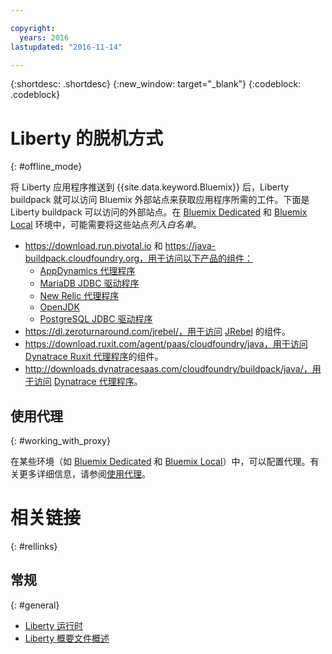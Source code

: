 ```yaml
---

copyright:
  years: 2016
lastupdated: "2016-11-14"

---
```


{:shortdesc: .shortdesc}
{:new_window: target="_blank"}
{:codeblock: .codeblock}


# Liberty 的脱机方式
{: #offline_mode}

将 Liberty 应用程序推送到 {{site.data.keyword.Bluemix}} 后，Liberty buildpack 就可以访问 Bluemix 外部站点来获取应用程序所需的工件。下面是 Liberty buildpack 可以访问的外部站点。在 [Bluemix Dedicated](/docs/dedicated/index.html#dedicated) 和 [Bluemix Local](/docs/local/index.html#local) 环境中，可能需要将这些站点*列入白名单*。

* https://download.run.pivotal.io 和 https://java-buildpack.cloudfoundry.org，用于访问以下产品的组件：
  * [AppDynamics 代理程序](https://www.appdynamics.com/)
  * [MariaDB JDBC 驱动程序](https://mariadb.com/)
  * [New Relic 代理程序](newRelic.html)
  * [OpenJDK](customizingJRE.html#OpenJDK)
  * [PostgreSQL JDBC 驱动程序](https://www.postgresql.org)
* https://dl.zeroturnaround.com/jrebel/，用于访问 [JRebel](https://zeroturnaround.com/software/jrebel/) 的组件。
* https://download.ruxit.com/agent/paas/cloudfoundry/java，用于访问 [Dynatrace Ruxit 代理程序](dynatrace.html)的组件。
* http://downloads.dynatracesaas.com/cloudfoundry/buildpack/java/，用于访问 [Dynatrace 代理程序](dynatrace.html)。

## 使用代理
{: #working_with_proxy}

在某些环境（如 [Bluemix Dedicated](/docs/dedicated/index.html#dedicated) 和 [Bluemix Local](/docs/local/index.html#local)）中，可以配置代理。有关更多详细信息，请参阅[使用代理](/docs/manageapps/workingWithProxy.html)。

# 相关链接
{: #rellinks}
## 常规
{: #general}
* [Liberty 运行时](index.html)
* [Liberty 概要文件概述](http://www-01.ibm.com/support/knowledgecenter/SSAW57_8.5.5/com.ibm.websphere.wlp.nd.doc/ae/cwlp_about.html)
